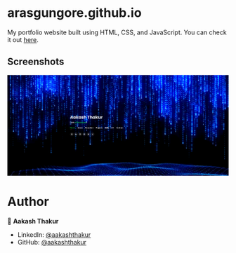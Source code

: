 # arasgungore.github.io

My portfolio website built using HTML, CSS, and JavaScript. You can check it out [here](https://arasgungore.github.io).



## Screenshots

<p float="center">
    <img src="Screenshot.png" width="800">
</p>



# Author

👤 **Aakash Thakur**

* LinkedIn: [@aakashthakur](https://www.linkedin.com/in/aakash-thakur-tech2022)
* GitHub: [@aakashthakur](https://github.com/Aakash-Thakur-Tech123)
